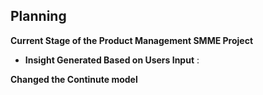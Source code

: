 ## Planning

**Current Stage of the Product Management SMME Project**

*   **Insight Generated Based on Users Input** : 


**Changed the Continute model**
